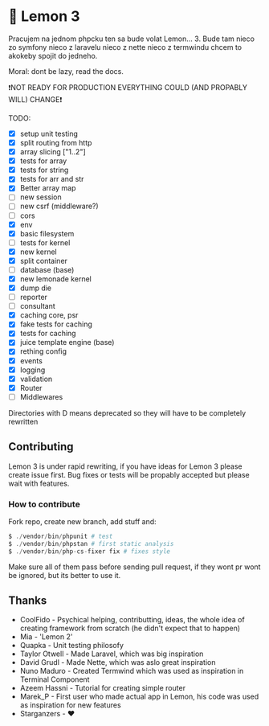 # 🍋 Lemon 3 

Pracujem na jednom phpcku ten sa bude volat Lemon... 3. Bude tam nieco zo symfony nieco z laravelu nieco z nette nieco z termwindu chcem to akokeby spojit do jedneho. 

Moral: dont be lazy, read the docs.

❗NOT READY FOR PRODUCTION EVERYTHING COULD (AND PROPABLY WILL) CHANGE❗

TODO:

- [x] setup unit testing
- [x] split routing from http
- [x] array slicing ["1..2"]
- [x] tests for array
- [x] tests for string
- [x] tests for arr and str
- [x] Better array map
- [ ] new session
- [ ] new csrf (middleware?)
- [ ] cors
- [x] env
- [x] basic filesystem
- [ ] tests for kernel
- [x] new kernel
- [x] split container
- [ ] database (base)
- [x] new lemonade kernel
- [x] dump die
- [ ] reporter
- [ ] consultant
- [x] caching core, psr
- [x] fake tests for caching
- [x] tests for caching
- [x] juice template engine (base)
- [x] rething config
- [x] events
- [x] logging
- [x] validation
- [x] Router
- [ ] Middlewares

Directories with D means deprecated so they will have to be completely rewritten

## Contributing

Lemon 3 is under rapid rewriting, if you have ideas for Lemon 3 please create issue first. Bug fixes or tests will be propably accepted but please wait with features.

### How to contribute

Fork repo, create new branch, add stuff and:

```php
$ ./vendor/bin/phpunit # test
$ ./vendor/bin/phpstan # first static analysis
$ ./vendor/bin/php-cs-fixer fix # fixes style
```

Make sure all of them pass before sending pull request, if they wont pr wont be ignored, but its better to use it.

## Thanks

- CoolFido - Psychical helping, contributting, ideas, the whole idea of creating framework from scratch (he didn't expect that to happen)
- Mia - 'Lemon 2'
- Quapka - Unit testing philosofy
- Taylor Otwell - Made Laravel, which was big inspiration
- David Grudl - Made Nette, which was aslo great inspiration
- Nuno Maduro - Created Termwind which was used as inspiration in Terminal Component
- Azeem Hassni - Tutorial for creating simple router
- Marek_P - First user who made actual app in Lemon, his code was used as inspiration for new features
- Starganzers - ❤
